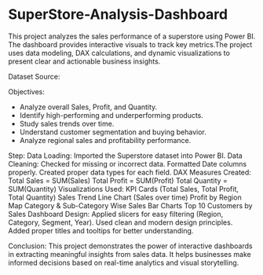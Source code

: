 # SuperStore-Analysis-Dashboard
This project analyzes the sales performance of a superstore using Power BI. The dashboard provides interactive visuals to track key metrics.The project uses data modeling, DAX calculations, and dynamic visualizations to present clear and actionable business insights.

Dataset
Source:

Objectives:
- Analyze overall Sales, Profit, and Quantity.
- Identify high-performing and underperforming products.
- Study sales trends over time.
- Understand customer segmentation and buying behavior.
- Analyze regional sales and profitability performance.

Step:
Data Loading:
Imported the Superstore dataset into Power BI.
Data Cleaning:
Checked for missing or incorrect data.
Formatted Date columns properly.
Created proper data types for each field.
DAX Measures Created:
Total Sales = SUM(Sales)
Total Profit = SUM(Profit)
Total Quantity = SUM(Quantity)
Visualizations Used:
KPI Cards (Total Sales, Total Profit, Total Quantity)
Sales Trend Line Chart (Sales over time)
Profit by Region Map
Category & Sub-Category Wise Sales Bar Charts
Top 10 Customers by Sales
Dashboard Design:
Applied slicers for easy filtering (Region, Category, Segment, Year).
Used clean and modern design principles.
Added proper titles and tooltips for better understanding.

Conclusion:
This project demonstrates the power of interactive dashboards in extracting meaningful insights from sales data. It helps businesses make informed decisions based on real-time analytics and visual storytelling.
